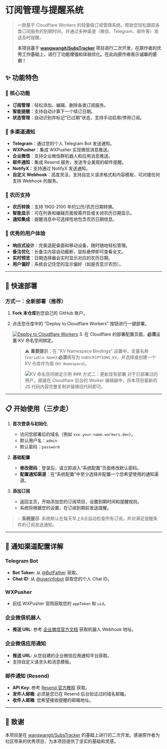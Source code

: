 # 订阅管理与提醒系统

> 一款基于 Cloudflare Workers 的轻量级订阅管理系统。帮助您轻松跟踪各类订阅服务的到期时间，并通过多种渠道（微信、Telegram、邮件等）发送及时提醒。
>
> **本项目基于 [wangwangit/SubsTracker](https://github.com/wangwangit/SubsTracker) 项目进行二次开发，在原作者的优秀工作基础上，进行了功能增强和体验优化。在此向原作者表示诚挚的感谢！**

## ✨ 功能特色

### 🎯 核心功能
- **订阅管理**：轻松添加、编辑、删除各类订阅服务。
- **智能提醒**：支持自动计算下一个续订日期。
- **状态管理**：自动识别并标记“已过期”状态，支持手动启用/停用订阅。

### 📱 多渠道通知
- **Telegram**：通过您的个人 Telegram Bot 发送通知。
- **WXPusher**：集成 WXPusher 实现微信消息推送。
- **企业微信**：支持企业微信群机器人和应用消息推送。
- **邮件通知**：集成 Resend 服务，发送专业美观的邮件提醒。
- **NotifyX**：支持通过 NotifyX 发送通知。
- **自定义 Webhook**：高度灵活，支持自定义请求格式和内容模板，可对接任何支持 Webhook 的服务。

### 🌙 农历支持
- **农历转换**：支持 1900-2100 年的公历/农历日期转换。
- **智能显示**：可在列表和编辑页面按需开启或关闭农历日期显示。
- **通知集成**：提醒消息中可选择性地包含农历日期信息。

### 🎨 优秀的用户体验
- **响应式设计**：完美适配桌面和移动设备，随时随地轻松管理。
- **备注优化**：长备注内容自动截断，鼠标悬停即可查看全文。
- **实时预览**：日期选择器会实时显示对应的农历日期。
- **用户偏好**：系统会记住您的显示偏好（如是否显示农历）。

---

## 🚀 快速部署

### 方式一：全新部署（推荐）

1.  **Fork 本仓库**到您自己的 GitHub 账户。
2.  点击您仓库中的 "Deploy to Cloudflare Workers" 按钮进行一键部署。

    [![Deploy to Cloudflare Workers](https://deploy.workers.cloudflare.com/button)](https://deploy.workers.cloudflare.com/?url=https://github.com/cometzhang/notify-worker)  3.  在 Cloudflare 的部署配置页面，**必须**设置 KV 命名空间绑定。
    > ⚠️ **重要提示**：在 "KV Namespace Bindings" 设置中，变量名称 (`Variable Name`) **必须**填写为 `SUBSCRIPTIONS_KV`，并选择或创建一个 KV 仓库作为值 (`KV Namespace`)。
    >
    > ![KV 命名空间绑定示例](https://raw.githubusercontent.com/cometzhang/notify-worker/main/image.png) ### 方式二：更新现有部署
对于已部署过的用户，直接在 Cloudflare 后台的 Worker 编辑器中，将本项目最新的 JS 代码内容完整复制并替换旧代码即可。

---

## 📋 开始使用（三步走）

1.  **首次登录与初始化**
    - 访问您部署后的域名（例如 `xxx.your-name.workers.dev`）。
    - 默认用户名：`admin`
    - 默认密码：`password`

2.  **基础配置**
    - **修改密码**：登录后，请立即进入“系统配置”页面修改默认密码。
    - **配置通知渠道**：在“系统配置”中至少选择并配置一个您希望使用的通知渠道。

3.  **添加订阅**
    - 返回主页，开始添加您的订阅项目，设置到期时间和提醒规则。
    - 系统将根据您的设置，在订阅到期前发送提醒。

> 💡 **系统提示**: 系统默认在每天早上8点自动检查所有订阅，并对满足提醒条件的订阅发送通知。

---

## 🔧 通知渠道配置详解

### Telegram Bot
- **Bot Token**: 从 [@BotFather](https://t.me/BotFather) 获取。
- **Chat ID**: 从 [@userinfobot](https://t.me/userinfobot) 获取您的个人 Chat ID。

### WXPusher
- 前往 WXPusher 官网获取您的 `appToken` 和 `uid`。

### 企业微信机器人
- **推送 URL**: 参考 [企业微信官方文档](https://developer.work.weixin.qq.com/document/path/91770) 获取机器人 Webhook 地址。

### 企业微信应用通知
- **推送 URL**: 从您自建的企业微信应用通知平台获取。
- 支持自定义请求头和消息模板。

### 邮件通知 (Resend)
- **API Key**: 参考 [Resend 官方教程](https://resend.com/docs/introduction) 获取。
- **发件人邮箱**: 必须是您已在 Resend 后台验证过的域名邮箱。
- **收件人邮箱**: 您希望接收提醒的邮箱地址。

---

## 🙏 致谢

本项目是在 [wangwangit/SubsTracker](https://github.com/wangwangit/SubsTracker) 的基础上进行的二次开发。感谢原作者为社区带来的优秀项目，为本项目提供了坚实的基础和灵感。
